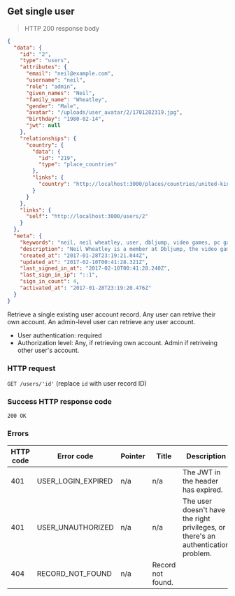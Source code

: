 ## Get single user

> HTTP 200 response body

```JSON
{
  "data": {
    "id": "2",
    "type": "users",
    "attributes": {
      "email": "neil@example.com",
      "username": "neil",
      "role": "admin",
      "given_names": "Neil",
      "family_name": "Wheatley",
      "gender": "Male",
      "avatar": "/uploads/user_avatar/2/1701282319.jpg",
      "birthday": "1980-02-14",
      "jwt": null
    },
    "relationships": {
      "country": {
        "data": {
          "id": "219",
          "type": "place_countries"
        },
        "links": {
          "country": "http://localhost:3000/places/countries/united-kingdom"
        }
      }
    },
    "links": {
      "self": "http://localhost:3000/users/2"
    }
  },
  "meta": {
    "keywords": "neil, neil wheatley, user, dbljump, video games, pc games, gaming",
    "description": "Neil Wheatley is a member at Dbljump, the video game reference.",
    "created_at": "2017-01-28T23:19:21.044Z",
    "updated_at": "2017-02-10T00:41:28.321Z",
    "last_signed_in_at": "2017-02-10T00:41:28.240Z",
    "last_sign_in_ip": "::1",
    "sign_in_count": 4,
    "activated_at": "2017-01-28T23:19:20.476Z"
  }
}
```

Retrieve a single existing user account record. Any user can retrive their own account. An admin-level user can retrieve any user account.

* User authentication: required
* Authorization level: Any, if retrieving own account. Admin if retriveing other user's account.

### HTTP request

`GET /users/'id'` (replace `id` with user record ID)

### Success HTTP response code

`200 OK`

### Errors

HTTP code | Error code | Pointer | Title | Description
--------- | ---------- | ------- | ----- | -----------
401 | USER_LOGIN_EXPIRED | n/a | n/a | The JWT in the header has expired.
401 | USER_UNAUTHORIZED | n/a | n/a | The user doesn't have the right privileges, or there's an authentication problem.
404 | RECORD_NOT_FOUND | n/a | Record not found. |
